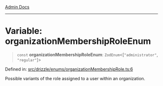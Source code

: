 [Admin Docs](/)

***

# Variable: organizationMembershipRoleEnum

> `const` **organizationMembershipRoleEnum**: `ZodEnum`\<\[`"administrator"`, `"regular"`\]\>

Defined in: [src/drizzle/enums/organizationMembershipRole.ts:6](https://github.com/Suyash878/talawa-api/blob/2164956a3cfab8e53ec86349b53a841816d69cde/src/drizzle/enums/organizationMembershipRole.ts#L6)

Possible variants of the role assigned to a user within an organization.
